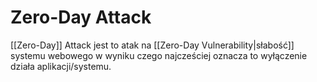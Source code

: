# Zero-Day Attack
[[Zero-Day]] Attack jest to atak na [[Zero-Day Vulnerability|słabość]] systemu webowego w wyniku czego najcześciej oznacza to wyłączenie działa aplikacji/systemu.